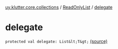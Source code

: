 [uy.klutter.core.collections](../index.md) / [ReadOnlyList](index.md) / [delegate](.)


# delegate
`protected val delegate: List&lt;T&gt;` [(source)](https://github.com/kohesive/klutter/blob/master/core-jdk6/src/main/kotlin/uy/klutter/core/common/Immutable.kt#L80)


